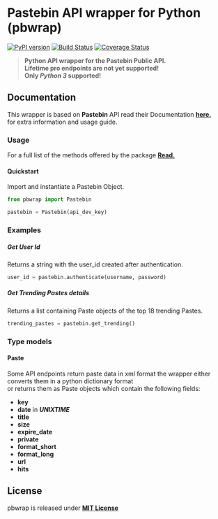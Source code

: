 # Pastebin API wrapper for Python (pbwrap)
[![PyPI version](https://badge.fury.io/py/pbwrap.svg)](https://badge.fury.io/py/pbwrap)
[![Build Status](https://travis-ci.org/Mikts/pbwrap.svg?branch=master)](https://travis-ci.org/Mikts/pbwrap)
[![Coverage Status](https://coveralls.io/repos/github/Mikts/pbwrap/badge.svg)](https://coveralls.io/github/Mikts/pbwrap)


>**Python API wrapper for the Pastebin Public API.  
Lifetime pro endpoints are not yet supported!**  
**Only  _Python 3_ supported!**

## Documentation

This wrapper is based on **Pastebin** API read their Documentation [**here.**](https://pastebin.com/api)  
for extra information and usage guide.

### Usage
For a full list of the methods offered by the package [**Read.**](http://pbwrap.readthedocs.io/en/latest/)

#### Quickstart
Import and instantiate a Pastebin Object.
```Python
from pbwrap import Pastebin

pastebin = Pastebin(api_dev_key)
```

### Examples

##### Get User Id
Returns a string with the user_id created after authentication.
```Python
user_id = pastebin.authenticate(username, password)
```

##### Get Trending Pastes details
Returns a list containing Paste objects of the top 18 trending Pastes.

```Python
trending_pastes = pastebin.get_trending()
```

### Type models

#### Paste

Some API endpoints return paste data in xml format the wrapper either converts them in a python dictionary format  
or returns them as Paste objects which contain the following fields:

* **key**
* **date** in  **_UNIXTIME_**
* **title**
* **size**
* **expire_date**
* **private**
* **format_short**
* **format_long**
* **url**
* **hits**

## License
pbwrap is released under [**MIT License**](./LICENSE)
